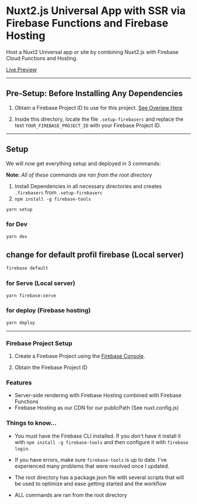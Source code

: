 # Nuxt2.js Universal App with SSR via Firebase Functions and Firebase Hosting

Host a Nuxt2 Universal app or site by combining Nuxt2.js with Firebase Cloud Functions and Hosting.

[Live Preview](https://fir-nuxt-vuetify-demo.web.app/)

---

## Pre-Setup: Before Installing Any Dependencies

1. Obtain a Firebase Project ID to use for this project. [See Overiew Here](#firebase-project-setup)

2. Inside this directory, locate the file `.setup-firebaserc` and replace the text `YOUR_FIREBASE_PROJECT_ID` with your Firebase Project ID.

---

## Setup

We will now get everything setup and deployed in 3 commands:

**Note:** _All of these commands are ran from the root directory_

1. Install Dependencies in all necessary directories and creates `.firebaserc` from `.setup-firebaserc`
2. `npm install -g firebase-tools`

```bash
yarn setup
```

### for Dev

```bash
yarn dev
```

## change for default profil firebase (Local server)
```bash
firebase default
```
### for Serve (Local server)

```bash
yarn firebase:serve
```

### for deploy  (Firebase hosting)

```bash
yarn deploy
```

---

### Firebase Project Setup

1. Create a Firebase Project using the [Firebase Console](https://console.firebase.google.com).

2. Obtain the Firebase Project ID

### Features

- Server-side rendering with Firebase Hosting combined with Firebase Functions
- Firebase Hosting as our CDN for our publicPath (See nuxt.config.js)

### Things to know...

- You must have the Firebase CLI installed. If you don't have it install it with `npm install -g firebase-tools` and then configure it with `firebase login`.

- If you have errors, make sure `firebase-tools` is up to date. I've experienced many problems that were resolved once I updated.

* The root directory has a package.json file with several scripts that will be used to optimize and ease getting started and the workflow

* ALL commands are ran from the root directory
